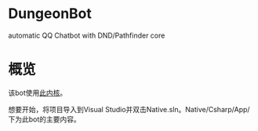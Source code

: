# DungeonBot
automatic QQ Chatbot with DND/Pathfinder core

# 概览
该bot使用[此内核](https://github.com/Jie2GG/Native.Csharp.Frame)。

想要开始，将项目导入到Visual Studio并双击Native.sln。Native/Csharp/App/下为此bot的主要内容。
